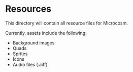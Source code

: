 # Resources

This directory will contain all resource files for Microcosm.

Currently, assets include the following:

- Background images
- Quads
- Sprites
- Icons
- Audio files (.aiff)